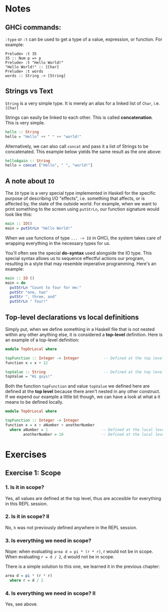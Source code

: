 
# Notes

## GHCi commands:

`:type` or `:t` can be used to get a type of a value, expression, or function. For example:

```
Prelude> :t 35
35 :: Num p => p
Prelude> :t "Hello World!"
"Hello World!" :: [Char]
Prelude> :t words
words :: String -> [String]
```

## Strings vs Text

`String` is a very simple type. It is merely an alias for a linked list of `Char`, i.e. `[Char]`

Strings can easily be linked to each other. This is called **concatenation**. This is very simple.

```haskell
hello :: String
hello = "Hello" ++ " " ++ "world!"
```

Alternatively, we can also call `concat` and pass it a list of Strings to be concatenated. This example below yields the same result as the one above:

```haskell
helloAgain :: String
hello = concat ["Hello", " ", "world!"]
```

## A note about `IO`

The `IO` type is a very special type implemented in Haskell for the specific purpose of describing I/O "effects", i.e. something that affects, or is affected by, the state of the outside world. For example, when we want to print something to the screen using `putStrLn`, our function signature would look like this:

```haskell
main :: IO()
main = putStrLn "Hello World!"
```

When we use functions of type `... -> IO` in GHCi, the system takes care of wrapping everything in the necessary types for us.

You'll often see the special **do-syntax** used alongside the IO type. This special syntax allows us to sequence effectful actions our program, resulting in a style that may resemble imperative programming. Here's an example:

```haskell
main :: IO ()
main = do
  putStrLn "Count to four for me:"
  putStr "one, two"
  putStr ", three, and"
  putStrLn " four!"
```

## Top-level declarations vs local definitions

Simply put, when we define something in a Haskell file that is not nested within any other anything else, it is considered a **top-level** definition. Here is an example of a top-level definition:

```haskell
module TopOrLocal where

topFunction :: Integer -> Integer           -- Defined at the top level 
function x = x + 12 

topValue :: String                          -- Defined at the top level
topValue = "Hi guys!"
```

Both the function `topFunction` and value `topValue` we defined here are defined at the **top level** because there aren't nested in any other construct. If we expend our example a little bit though, we can have a look at what a it means to be defined locally.

```haskell
module TopOrLocal where

topFunction :: Integer -> Integer
function x = x + aNumber + anotherNumber
  where aNumber = 1                        -- Defined at the local level
        anotherNumber = 10                 -- Defined at the local level
```

# Exercises

## Exercise 1: Scope

### 1. Is it in scope?

Yes, all values are defined at the top level, thus are accesible for everything in this REPL session.

### 2. Is it in scope? II

No, `h` was not previously defined anywhere in the REPL session.

### 3. Is everything we need in scope?

Nope: when evaluating `area d = pi * (r * r)`, r would not be in scope. When evaluating `r = d / 2`, d would not be in scope.

There is a simple solution to this one, we learned it in the previous chapter:

```haskell
area d = pi * (r * r)
  where r = d / 2
```

### 4. Is everything we need in scope? II

Yes, see above.
